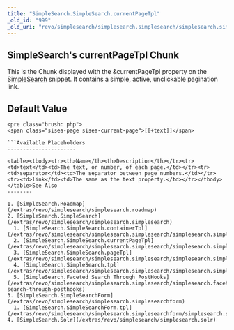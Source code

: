 ```yaml
---
title: "SimpleSearch.SimpleSearch.currentPageTpl"
_old_id: "999"
_old_uri: "revo/simplesearch/simplesearch.simplesearch/simplesearch.simplesearch.currentpagetpl"
---
```


SimpleSearch's currentPageTpl Chunk
-----------------------------------

This is the Chunk displayed with the &currentPageTpl property on the [SimpleSearch](/extras/revo/simplesearch/simplesearch.simplesearch "SimpleSearch.SimpleSearch") snippet. It contains a simple, active, unclickable pagination link.

Default Value
-------------

```
<pre class="brush: php">
<span class="sisea-page sisea-current-page">[[+text]]</span>

```Available Placeholders
----------------------

<table><tbody><tr><th>Name</th><th>Description</th></tr><tr><td>text</td><td>The text, or number, of each page.</td></tr><tr><td>separator</td><td>The separator between page numbers.</td></tr><tr><td>link</td><td>The same as the text property.</td></tr></tbody></table>See Also
--------

1. [SimpleSearch.Roadmap](/extras/revo/simplesearch/simplesearch.roadmap)
2. [SimpleSearch.SimpleSearch](/extras/revo/simplesearch/simplesearch.simplesearch)
  1. [SimpleSearch.SimpleSearch.containerTpl](/extras/revo/simplesearch/simplesearch.simplesearch/simplesearch.simplesearch.containertpl)
  2. [SimpleSearch.SimpleSearch.currentPageTpl](/extras/revo/simplesearch/simplesearch.simplesearch/simplesearch.simplesearch.currentpagetpl)
  3. [SimpleSearch.SimpleSearch.pageTpl](/extras/revo/simplesearch/simplesearch.simplesearch/simplesearch.simplesearch.pagetpl)
  4. [SimpleSearch.SimpleSearch.tpl](/extras/revo/simplesearch/simplesearch.simplesearch/simplesearch.simplesearch.tpl)
  5. [SimpleSearch.Faceted Search Through PostHooks](/extras/revo/simplesearch/simplesearch.simplesearch/simplesearch.faceted-search-through-posthooks)
3. [SimpleSearch.SimpleSearchForm](/extras/revo/simplesearch/simplesearch.simplesearchform)
  1. [SimpleSearch.SimpleSearchForm.tpl](/extras/revo/simplesearch/simplesearch.simplesearchform/simplesearch.simplesearchform.tpl)
4. [SimpleSearch.Solr](/extras/revo/simplesearch/simplesearch.solr)